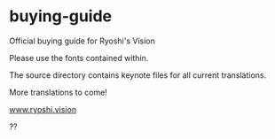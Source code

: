 # buying-guide


Official buying guide for Ryoshi's Vision

Please use the fonts contained within. 

The source directory contains keynote files for all current translations. 

More translations to come!

www.ryoshi.vision

??
